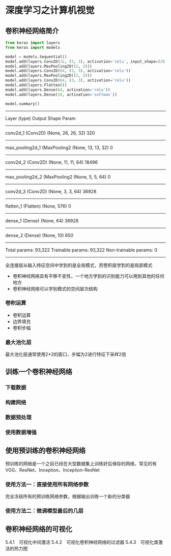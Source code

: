 # 深度学习之计算机视觉

## 卷积神经网络简介
```python
from keras import layers
from keras import models

model = models.Sequential()
model.add(layers.Conv2D(32, (3, 3), activation='relu', input_shape=(28, 28, 1)))
model.add(layers.MaxPooling2D((2, 2)))
model.add(layers.Conv2D(64, (3, 3), activation='relu'))
model.add(layers.MaxPooling2D((2, 2)))
model.add(layers.Conv2D(64, (3, 3), activation='relu'))
model.add(layers.Flatten())
model.add(layers.Dense(64, activation='relu'))
model.add(layers.Dense(10, activation='softmax'))

model.summary()
```
_________________________________________________________________
Layer (type)                 Output Shape              Param 
_________________________________________________________________
conv2d_1 (Conv2D)            (None, 26, 26, 32)        320       
_________________________________________________________________
max_pooling2d_1 (MaxPooling2 (None, 13, 13, 32)        0         
_________________________________________________________________
conv2d_2 (Conv2D)            (None, 11, 11, 64)        18496     
_________________________________________________________________
max_pooling2d_2 (MaxPooling2 (None, 5, 5, 64)          0         
_________________________________________________________________
conv2d_3 (Conv2D)            (None, 3, 3, 64)          36928     
_________________________________________________________________
flatten_1 (Flatten)          (None, 576)               0         
_________________________________________________________________
dense_1 (Dense)              (None, 64)                36928     
_________________________________________________________________
dense_2 (Dense)              (None, 10)                650       
_________________________________________________________________
Total params: 93,322
Trainable params: 93,322
Non-trainable params: 0
_________________________________________________________________

全连接层从输入特征空间中学到的是全局模式，而卷积层学到的是局部模式
- 卷积神经网络具有平移不变性，一个地方学到的识别能力可以用到其他的任何地方
- 卷积神经网络可以学到模式的空间层次结构

### 卷积运算
- 卷积运算
- 边界填充
- 卷积步幅


### 最大池化层
最大池化层通常使用2*2的窗口，步幅为2进行特征下采样2倍

## 训练一个卷积神经网络
### 下载数据
### 构建网络
### 数据预处理
### 使用数据增强

## 使用预训练的卷积神经网络
预训练的网络是一个之前已经在大型数据集上训练好后保存的网络，常见的有VGG、ResNet、Inception、Inception-ResNet
### 使用方法一：直接使用所有网络参数
完全冻结所有的预训练网络参数，根据输出训练一个新的分类器

### 使用方法二：微调模型最后的几层

## 卷积神经网络的可视化
5.4.1　可视化中间激活
5.4.2　可视化卷积神经网络的过滤器
5.4.3　可视化类激活的热力图


